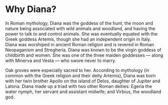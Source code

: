 # Why Diana?

In Roman mythology, Diana was the goddess of the hunt, the moon and nature being associated with wild animals and woodland, and having the power to talk to and control animals. She was eventually equated with the Greek goddess Artemis, though she had an independent origin in Italy. Diana was worshiped in ancient Roman religion and is revered in Roman Neopaganism and Stregheria. Diana was known to be the virgin goddess of childbirth and women. She was one of the three maiden goddesses — along with Minerva and Vesta — who swore never to marry.

Oak groves were especially sacred to her. According to mythology \(in common with the Greek religion and their deity Artemis\), Diana was born with her twin brother Apollo on the island of Delos, daughter of Jupiter and Latona. Diana made up a triad with two other Roman deities: Egeria the water nymph, her servant and assistant midwife; and Virbius, the woodland god.

